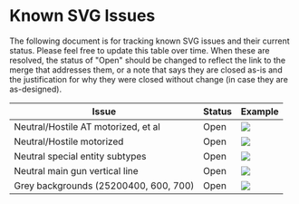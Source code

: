 # Known SVG Issues

The following document is for tracking known SVG issues and their current status. Please feel free to update this table over time. When these are resolved, the status of "Open" should be changed to reflect the link to the merge that addresses them, or a note that says they are closed as-is and the justification for why they were closed without change (in case they are as-designed).

| Issue                                 | Status | Example                                                                                                  |
| ------------------------------------- | ------ | -------------------------------------------------------------------------------------------------------- |
| Neutral/Hostile AT motorized, et al   | Open   | ![](http://i.imgur.com/UVinjyB.png)                                                                      |
| Neutral/Hostile motorized             | Open   | ![](http://i.imgur.com/QbttOwD.png)                                                                      |
| Neutral special entity subtypes       | Open   | ![](https://cloud.githubusercontent.com/assets/3090809/3801874/098d874a-1c09-11e4-9cae-24af0f8807ca.png) |
| Neutral main gun vertical line        | Open   | ![](http://i.imgur.com/OJkxKJP.png)                                                                      |
| Grey backgrounds (25200400, 600, 700) | Open   | ![](http://i.imgur.com/DXdmRlk.png)                                                                      |
